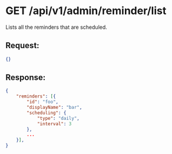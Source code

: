 # GET /api/v1/admin/reminder/list

Lists all the reminders that are scheduled.

## Request:

```json
{}
```

## Response:

```json
{
    "reminders": [{
        "id": "foo",
        "displayName": "bar",
        "scheduling": {
            "type": "daily",
            "interval": 3
        },
        ...    
    }],
}
```
